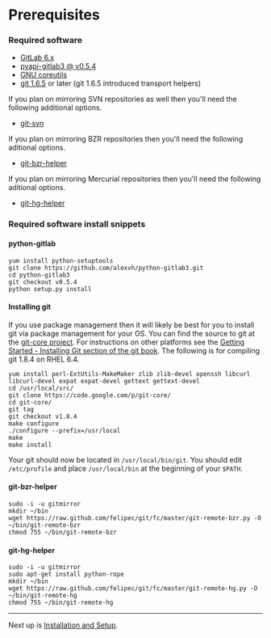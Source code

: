 # Prerequisites

### Required software

* [GitLab 6.x][1]
* [pyapi-gitlab3 @ v0.5.4][2]
* [GNU coreutils][3]
* [git 1.6.5][4] or later (git 1.6.5 introduced transport helpers)

If you plan on mirroring SVN repositories as well then you'll need the
following additional options.

* [git-svn][7]

If you plan on mirroring BZR repositories then you'll need the following
aditional options.

* [git-bzr-helper][8]

If you plan on mirroring Mercurial repositories then you'll need the following
aditional options.

* [git-hg-helper][9]

### Required software install snippets

#### python-gitlab

    yum install python-setuptools
    git clone https://github.com/alexvh/python-gitlab3.git
    cd python-gitlab3
    git checkout v0.5.4
    python setup.py install


#### Installing git

If you use package management then it will likely be best for you to install git
via package management for your OS.  You can find the source to git at the
[git-core project][5].  For instructions on other platforms see the
[Getting Started - Installing Git section of the git book][6].  The following is
for compiling git 1.8.4 on RHEL 6.4.

    yum install perl-ExtUtils-MakeMaker zlib zlib-devel openssh libcurl libcurl-devel expat expat-devel gettext gettext-devel
    cd /usr/local/src/
    git clone https://code.google.com/p/git-core/
    cd git-core/
    git tag
    git checkout v1.8.4
    make configure
    ./configure --prefix=/usr/local
    make
    make install

Your git should now be located in `/usr/local/bin/git`.  You should edit
`/etc/profile` and place `/usr/local/bin` at the beginning of your `$PATH`.

#### git-bzr-helper

    sudo -i -u gitmirror
    mkdir ~/bin
    wget https://raw.github.com/felipec/git/fc/master/git-remote-bzr.py -O ~/bin/git-remote-bzr
    chmod 755 ~/bin/git-remote-bzr

#### git-hg-helper

    sudo -i -u gitmirror
    sudo apt-get install python-rope
    mkdir ~/bin
    wget https://raw.github.com/felipec/git/fc/master/git-remote-hg.py -O ~/bin/git-remote-hg
    chmod 755 ~/bin/git-remote-hg

---
Next up is [Installation and Setup](installation.md).

[1]: https://github.com/gitlabhq/gitlabhq/tree/6-2-stable
[2]: https://github.com/alexvh/python-gitlab3
[3]: http://www.gnu.org/software/coreutils/
[4]: http://git-scm.com/
[5]: http://code.google.com/p/git-core/
[6]: http://git-scm.com/book/en/Getting-Started-Installing-Git
[7]: https://www.kernel.org/pub/software/scm/git/docs/git-svn.html
[8]: https://github.com/felipec/git/wiki/git-remote-bzr
[9]: https://github.com/felipec/git/wiki/git-remote-hg
